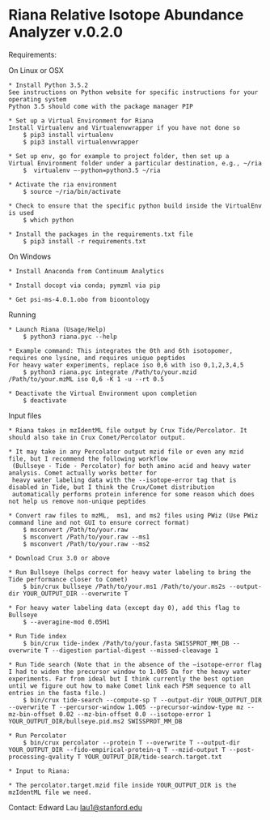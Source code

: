 Riana Relative Isotope Abundance Analyzer v.0.2.0
=================================================

Requirements:

On Linux or OSX

	* Install Python 3.5.2
	See instructions on Python website for specific instructions for your operating system
	Python 3.5 should come with the package manager PIP

    * Set up a Virtual Environment for Riana
	Install Virtualenv and Virtualenvwrapper if you have not done so
		$ pip3 install virtualenv
		$ pip3 install virtualenvwrapper

	* Set up env, go for example to project folder, then set up a
	Virtual Environment folder under a particular destination, e.g., ~/ria
		$  virtualenv —-python=python3.5 ~/ria

	* Activate the ria environment
		$ source ~/ria/bin/activate

	* Check to ensure that the specific python build inside the VirtualEnv is used
		$ which python

	* Install the packages in the requirements.txt file
		$ pip3 install -r requirements.txt

On Windows

	* Install Anaconda from Continuum Analytics

	* Install docopt via conda; pymzml via pip

	* Get psi-ms-4.0.1.obo from bioontology


Running
	
	* Launch Riana (Usage/Help)
		$ python3 riana.pyc --help

	* Example command: This integrates the 0th and 6th isotopomer, requires one lysine, and requires unique peptides
	For heavy water experiments, replace iso 0,6 with iso 0,1,2,3,4,5
		$ python3 riana.pyc integrate /Path/to/your.mzid /Path/to/your.mzML iso 0,6 -K 1 -u --rt 0.5

	* Deactivate the Virtual Environment upon completion
		$ deactivate


Input files

	* Riana takes in mzIdentML file output by Crux Tide/Percolator. It should also take in Crux Comet/Percolator output.

	* It may take in any Percolator output mzid file or even any mzid file, but I recommend the following workflow
	 (Bullseye - Tide - Percolator) for both amino acid and heavy water analysis. Comet actually works better for
	 heavy water labeling data with the --isotope-error tag that is disabled in Tide, but I think the Crux/Comet distribution
	 automatically performs protein inference for some reason which does not help us remove non-unique peptides

	* Convert raw files to mzML,  ms1, and ms2 files using PWiz (Use PWiz command line and not GUI to ensure correct format)
		$ msconvert /Path/to/your.raw 
		$ msconvert /Path/to/your.raw --ms1
		$ msconvert /Path/to/your.raw --ms2

	* Download Crux 3.0 or above

	* Run Bullseye (helps correct for heavy water labeling to bring the Tide performance closer to Comet)
		$ bin/crux bullseye /Path/to/your.ms1 /Path/to/your.ms2s --output-dir YOUR_OUTPUT_DIR --overwrite T

	* For heavy water labeling data (except day 0), add this flag to Bullseye
		$ --averagine-mod 0.05H1

	* Run Tide index
		$ bin/crux tide-index /Path/to/your.fasta SWISSPROT_MM_DB --overwrite T --digestion partial-digest --missed-cleavage 1

	* Run Tide search (Note that in the absence of the —isotope-error flag I had to widen the precursor window to 1.005 Da for the heavy water experiments. Far from ideal but I think currently the best option until we figure out how to make Comet link each PSM sequence to all entries in the fasta file.)
		$ bin/crux tide-search --compute-sp T --output-dir YOUR_OUTPUT_DIR --overwrite T --percursor-window 1.005 --precursor-window-type mz --mz-bin-offset 0.02 --mz-bin-offset 0.0 --isotope-error 1 YOUR_OUTPUT_DIR/bullseye.pid.ms2 SWISSPROT_MM_DB

	* Run Percolator
		$ bin/crux percolator --protein T --overwrite T --output-dir YOUR_OUTPUT_DIR --fido-empirical-protein-q T --mzid-output T --post-processing-qvality T YOUR_OUTPUT_DIR/tide-search.target.txt

    * Input to Riana:

	* The percolator.target.mzid file inside YOUR_OUTPUT_DIR is the mzIdentML file we need.



Contact: Edward Lau
lau1@stanford.edu